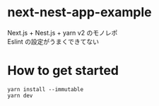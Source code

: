 # next-nest-app-example

Next.js + Nest.js + yarn v2 のモノレポ  
Eslint の設定がうまくできてない

# How to get started

```
yarn install --immutable
yarn dev
```
